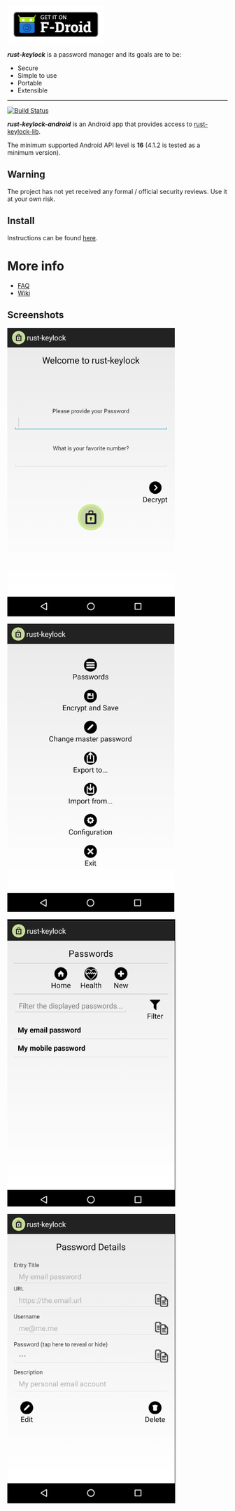 [![For Android: Get it from F-Droid](https://raw.githubusercontent.com/rust-keylock/rust-keylock.github.io/master/img/fdroid.png)](https://f-droid.org/en/packages/org.astonbitecode.rustkeylock/)

___rust-keylock___ is a password manager and its goals are to be:

* Secure
* Simple to use
* Portable
* Extensible

---

[![Build Status](https://travis-ci.com/rust-keylock/rust-keylock-android.svg?branch=master)](https://travis-ci.com/rust-keylock/rust-keylock-android)

___rust-keylock-android___ is an Android app that provides access to [rust-keylock-lib](https://github.com/rust-keylock/rust-keylock-lib).

The minimum supported Android API level is __16__ (4.1.2 is tested as a minimum version).

## Warning

The project has not yet received any formal / official security reviews. Use it at your own risk.

## Install

Instructions can be found [here](https://rust-keylock.github.io/download/rkl/).

# More info

* [FAQ](https://rust-keylock.github.io/faq/rkl/) 
* [Wiki](https://rust-keylock.github.io/wiki/)

## Screenshots

![rust-keylock-1](gh-images/rustkeylock-11.png)

![rust-keylock-2](gh-images/rustkeylock-12.png)

![rust-keylock-3](gh-images/rustkeylock-13.png)

![rust-keylock-4](gh-images/rustkeylock-14.png)

